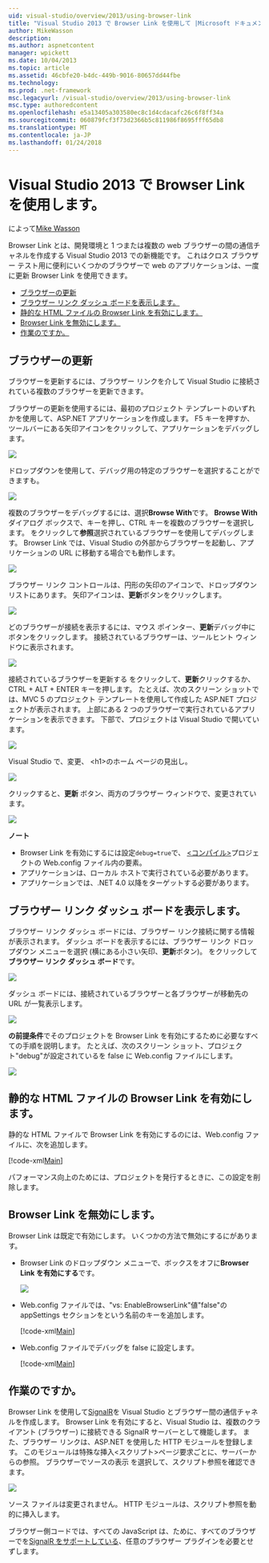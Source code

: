 ```yaml
---
uid: visual-studio/overview/2013/using-browser-link
title: "Visual Studio 2013 で Browser Link を使用して |Microsoft ドキュメント"
author: MikeWasson
description: 
ms.author: aspnetcontent
manager: wpickett
ms.date: 10/04/2013
ms.topic: article
ms.assetid: 46cbfe20-b4dc-449b-9016-80657dd44fbe
ms.technology: 
ms.prod: .net-framework
msc.legacyurl: /visual-studio/overview/2013/using-browser-link
msc.type: authoredcontent
ms.openlocfilehash: e5a13405a303580ec8c1d4cdacafc26c6f8ff34a
ms.sourcegitcommit: 060879fcf3f73d2366b5c811986f8695fff65db8
ms.translationtype: MT
ms.contentlocale: ja-JP
ms.lasthandoff: 01/24/2018
---
```

<a name="using-browser-link-in-visual-studio-2013"></a>Visual Studio 2013 で Browser Link を使用します。
====================
によって[Mike Wasson](https://github.com/MikeWasson)

Browser Link とは、開発環境と 1 つまたは複数の web ブラウザーの間の通信チャネルを作成する Visual Studio 2013 での新機能です。 これはクロス ブラウザー テスト用に便利にいくつかのブラウザーで web のアプリケーションは、一度に更新 Browser Link を使用できます。

- [ブラウザーの更新](#browser-refresh)
- [ブラウザー リンク ダッシュ ボードを表示します。](#dashboard)
- [静的な HTML ファイルの Browser Link を有効にします。](#static-html)
- [Browser Link を無効にします。](#disabling)
- [作業のですか。](#how-it-works)

<a id="browser-refresh"></a>
## <a name="browser-refresh"></a>ブラウザーの更新

ブラウザーを更新するには、ブラウザー リンクを介して Visual Studio に接続されている複数のブラウザーを更新できます。

ブラウザーの更新を使用するには、最初のプロジェクト テンプレートのいずれかを使用して、ASP.NET アプリケーションを作成します。 F5 キーを押すか、ツールバーにある矢印アイコンをクリックして、アプリケーションをデバッグします。

![](using-browser-link/_static/image1.png)

ドロップダウンを使用して、デバッグ用の特定のブラウザーを選択することができますも。

![](using-browser-link/_static/image2.png)

複数のブラウザーをデバッグするには、選択**Browse With**です。 **Browse With**ダイアログ ボックスで、キーを押し、CTRL キーを複数のブラウザーを選択します。 をクリックして**参照**選択されているブラウザーを使用してデバッグします。 Browser Link では、Visual Studio の外部からブラウザーを起動し、アプリケーションの URL に移動する場合でも動作します。

![](using-browser-link/_static/image3.png)

ブラウザー リンク コントロールは、円形の矢印のアイコンで、ドロップダウン リストにあります。 矢印アイコンは、**更新**ボタンをクリックします。

![](using-browser-link/_static/image4.png)

どのブラウザーが接続を表示するには、マウス ポインター、**更新**デバッグ中にボタンをクリックします。 接続されているブラウザーは、ツールヒント ウィンドウに表示されます。

![](using-browser-link/_static/image5.png)

接続されているブラウザーを更新する をクリックして、**更新**クリックするか、CTRL + ALT + ENTER キーを押します。 たとえば、次のスクリーン ショットでは、MVC 5 のプロジェクト テンプレートを使用して作成した ASP.NET プロジェクトが表示されます。 上部にある 2 つのブラウザーで実行されているアプリケーションを表示できます。 下部で、プロジェクトは Visual Studio で開いています。

![](using-browser-link/_static/image6.png)

Visual Studio で、変更、 &lt;h1&gt;のホーム ページの見出し。

![](using-browser-link/_static/image7.png)

クリックすると、**更新** ボタン、両方のブラウザー ウィンドウで、変更されています。

![](using-browser-link/_static/image8.png)

**ノート**

- Browser Link を有効にするには設定`debug=true`で、 [&lt;コンパイル&gt;](https://msdn.microsoft.com/library/s10awwz0(v=vs.85).aspx)プロジェクトの Web.config ファイル内の要素。
- アプリケーションは、ローカル ホストで実行されている必要があります。
- アプリケーションでは、.NET 4.0 以降をターゲットする必要があります。

<a id="dashboard"></a>
## <a name="viewing-the-browser-link-dashboard"></a>ブラウザー リンク ダッシュ ボードを表示します。

ブラウザー リンク ダッシュ ボードには、ブラウザー リンク接続に関する情報が表示されます。 ダッシュ ボードを表示するには、ブラウザー リンク ドロップダウン メニューを選択 (横にある小さい矢印、**更新**ボタン)。 をクリックして**ブラウザー リンク ダッシュ ボード**です。

![](using-browser-link/_static/image9.png)

ダッシュ ボードには、接続されているブラウザーと各ブラウザーが移動先の URL が一覧表示します。

![](using-browser-link/_static/image10.png)

**の前提条件**でそのプロジェクトを Browser Link を有効にするために必要なすべての手順を説明します。 たとえば、次のスクリーン ショット、プロジェクト"debug"が設定されているを false に Web.config ファイルにします。

![](using-browser-link/_static/image11.png)

<a id="static-html"></a>
## <a name="enabling-browser-link-for-static-html-files"></a>静的な HTML ファイルの Browser Link を有効にします。

静的な HTML ファイルで Browser Link を有効にするのには、Web.config ファイルに、次を追加します。

[!code-xml[Main](using-browser-link/samples/sample1.xml)]

パフォーマンス向上のためには、プロジェクトを発行するときに、この設定を削除します。

<a id="disabling"></a>
## <a name="disabling-browser-link"></a>Browser Link を無効にします。

Browser Link は既定で有効にします。 いくつかの方法で無効にするにがあります。

- Browser Link のドロップダウン メニューで、ボックスをオフに**Browser Link を有効にする**です。 

    ![](using-browser-link/_static/image12.png)
- Web.config ファイルでは、"vs: EnableBrowserLink"値"false"の appSettings セクションをという名前のキーを追加します。 

    [!code-xml[Main](using-browser-link/samples/sample2.xml)]
- Web.config ファイルでデバッグを false に設定します。 

    [!code-xml[Main](using-browser-link/samples/sample3.xml)]

<a id="how-it-works"></a>
## <a name="how-does-it-work"></a>作業のですか。

Browser Link を使用して[SignalR](../../../signalr/index.md)を Visual Studio とブラウザー間の通信チャネルを作成します。 Browser Link を有効にすると、Visual Studio は、複数のクライアント (ブラウザー) に接続できる SignalR サーバーとして機能します。 また、ブラウザー リンクは、ASP.NET を使用した HTTP モジュールを登録します。 このモジュールは特殊な挿入&lt;スクリプト&gt;ページ要求ごとに、サーバーからの参照。 ブラウザーでソースの表示 を選択して、スクリプト参照を確認できます。

![](using-browser-link/_static/image13.png)

ソース ファイルは変更されません。 HTTP モジュールは、スクリプト参照を動的に挿入します。

ブラウザー側コードでは、すべての JavaScript は、ために、すべてのブラウザーでを[SignalR をサポートしている](../../../signalr/overview/getting-started/supported-platforms.md)、任意のブラウザー プラグインを必要とせずします。
